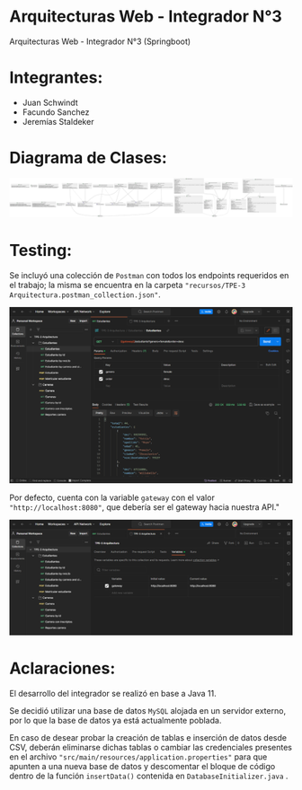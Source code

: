 # Arquitecturas Web - Integrador N°3
Arquitecturas Web - Integrador N°3 (Springboot)


# Integrantes:
- Juan Schwindt
- Facundo Sanchez
- Jeremías Staldeker


# Diagrama de Clases:
![Diagrama de Clases](recursos/assets/diagrama-clases.svg)


# Testing:
Se incluyó una colección de `Postman` con todos los endpoints requeridos en el trabajo; la misma se encuentra en la carpeta `"recursos/TPE-3 Arquitectura.postman_collection.json"`.

![Postman Endpoints](recursos/assets/postman_01.png)

Por defecto, cuenta con la variable `gateway` con el valor `"http://localhost:8080"`, que debería ser el gateway hacia nuestra API."

![Postman Variables](recursos/assets/postman_02.png)



# Aclaraciones:
El desarrollo del integrador se realizó en base a Java 11.

Se decidió utilizar una base de datos `MySQL` alojada en un servidor externo, por lo que la base de datos ya está actualmente poblada. 

En caso de desear probar la creación de tablas e inserción de datos desde CSV, deberán eliminarse dichas tablas o cambiar las credenciales presentes en el archivo `"src/main/resources/application.properties"` para que apunten a una nueva base de datos y descomentar el bloque de código dentro de la función `insertData()` contenida en `DatabaseInitializer.java` .
